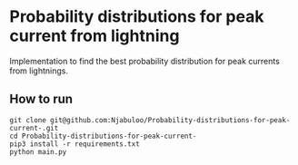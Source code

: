 # Probability distributions for peak current from lightning

Implementation to find the best probability distribution for peak currents from lightnings.

## How to run

```
git clone git@github.com:Njabuloo/Probability-distributions-for-peak-current-.git
cd Probability-distributions-for-peak-current-
pip3 install -r requirements.txt
python main.py
```

